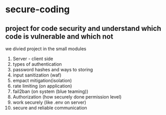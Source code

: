 # secure-coding
## project for code security and understand which code is vulnerable and which not

we divied project in the small modules

1) Server - client side 
2) types of authentication
3) password hashes and ways to storing
4) input sanitization (waf)
5) empact mitigation(isolation)
6) rate limiting (on application)
7) fail2ban (on system (blue teaming))
8) Authorization (how securely done permission level)
9) work securely (like .env on server)
10) secure and reliable communication
